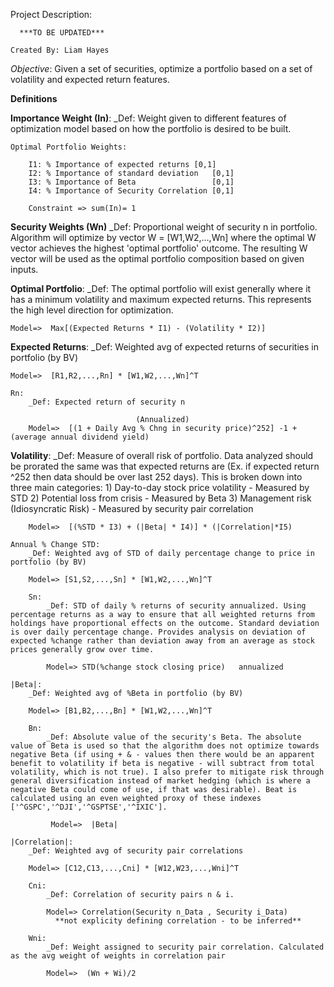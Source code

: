 Project Description:

      ***TO BE UPDATED***

    Created By: Liam Hayes

*Objective*: Given a set of securities, optimize a portfolio based on a set of volatility and expected return features.

__Definitions__

**Importance Weight (In)**:
    _Def: Weight given to different features of optimization model based on how the portfolio is desired to be built.

    Optimal Portfolio Weights:

        I1: % Importance of expected returns [0,1]
        I2: % Importance of standard deviation   [0,1]
        I3: % Importance of Beta                 [0,1]
        I4: % Importance of Security Correlation [0,1]

        Constraint => sum(In)= 1

**Security Weights (Wn)**
    _Def: Proportional weight of security n in portfolio. Algorithm will optimize by vector W = [W1,W2,...,Wn] where the optimal W vector achieves the highest 'optimal portfolio' outcome. The resulting W vector will be used as the optimal portfolio composition based on given inputs. 

**Optimal Portfolio**: 
    _Def: The optimal portfolio will exist generally where it has a minimum volatility and maximum expected returns. This represents the high level direction for optimization.

    Model=>  Max[(Expected Returns * I1) - (Volatility * I2)]
    
**Expected Returns**: 
    _Def: Weighted avg of expected returns of securities in portfolio (by BV)

    Model=>  [R1,R2,...,Rn] * [W1,W2,...,Wn]^T

    Rn:
        _Def: Expected return of security n

                                (Annualized)
        Model=>  [(1 + Daily Avg % Chng in security price)^252] -1 +(average annual dividend yield)

**Volatility**:
    _Def: Measure of overall risk of portfolio. Data analyzed should be prorated the same was that expected returns are (Ex. if expected return ^252 then data should be over last 252 days). This is broken down into three main categories:
        1) Day-to-day stock price volatility - Measured by STD
        2) Potential loss from crisis - Measured by Beta
        3) Management risk (Idiosyncratic Risk) - Measured by security pair correlation

        Model=>  [(%STD * I3) + (|Beta| * I4)] * (|Correlation|*I5)

    Annual % Change STD:
        _Def: Weighted avg of STD of daily percentage change to price in portfolio (by BV)

        Model=> [S1,S2,...,Sn] * [W1,W2,...,Wn]^T

        Sn:
            _Def: STD of daily % returns of security annualized. Using percentage returns as a way to ensure that all weighted returns from holdings have proportional effects on the outcome. Standard deviation is over daily percentage change. Provides analysis on deviation of expected %change rather than deviation away from an average as stock prices generally grow over time. 

            Model=> STD(%change stock closing price)   annualized

    |Beta|:
        _Def: Weighted avg of %Beta in portfolio (by BV)
        
        Model=> [B1,B2,...,Bn] * [W1,W2,...,Wn]^T

        Bn:
            _Def: Absolute value of the security's Beta. The absolute value of Beta is used so that the algorithm does not optimize towards negative Beta (if using + & - values then there would be an apparent benefit to volatility if beta is negative - will subtract from total volatility, which is not true). I also prefer to mitigate risk through general diversification instead of market hedging (which is where a negative Beta could come of use, if that was desirable). Beat is calculated using an even weighted proxy of these indexes ['^GSPC','^DJI','^GSPTSE','^IXIC']. 

             Model=>  |Beta|

    |Correlation|:
        _Def: Weighted avg of security pair correlations 

        Model=> [C12,C13,...,Cni] * [W12,W23,...,Wni]^T

        Cni:
            _Def: Correlation of security pairs n & i.

            Model=> Correlation(Security n_Data , Security i_Data)     
              **not explicity defining correlation - to be inferred**

        Wni:
            _Def: Weight assigned to security pair correlation. Calculated as the avg weight of weights in correlation pair

            Model=>  (Wn + Wi)/2